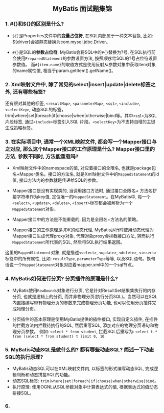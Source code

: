 ## <center>MyBatis 面试题集锦</center>

### 1. #{}和${}的区别是什么?

- `${}`是Properties文件中的**变量占位符**, 在SQL内部属于一种文本替换, 比如: ${driver}会被静态替换为com.mysql.jdbc.Driver。

- `#{}`是SQL的**参数占位符**, MyBatis会将SQL中的`#{}`替换为?号, 在SQL执行前会使用`PreparedStatement`的参数设置方法, 按照顺序给SQL的?号占位符设置参数值。
而`#{item.name}`的取值方式是使用反射从参数对象中获取item对象的name属性值, 相当于param.getItem().getName()。

### 2. Xml映射文件中, 除了常见的select|insert|update|delete标签之外, 还有哪些标签?

还有很对其他的标签, `<resultMap>`, `<parameterMap>`, `<sql>`, `<include>`, `<selectKey>`, 动态SQL的标签，
trim|where|set|foreach|if|choose|when|otherwise|bind等。其中`<sql>`为SQL片段标签, 通过`<include>`标签引入SQL
片段。`<selectKey>`为不支持自增的主键生成策略标签。

### 3. 在实际项目中, 通常一个XML映射文件, 都会写一个Mapper接口与之对应, 那么这个Mapper接口的工作原理是什么? Mapper接口里的方法, 参数不同时, 方法能重载吗?

- Xml映射文件中的namespace的值, 对应着接口的全限名, 也就是package包名+Mapper类名。接口的方法名, 就是Xml映射文件中的`MappedStatement`的id值, 接口方法内的参数就是传递给SQL的参数。

- Mapper接口是没有实现类的, 当调用接口方法时, 通过接口全限名+ 方法名拼接字符串作为key值, 定位唯一的`MappedStatement`。在MyBatis中, 每一个`<select>`, `<update>`, `<delete>`, `<insert>`标签都会被解析为一个`MappedStatement`对象。

- Mapper接口中的方法是不能重载的, 因为是全限名+方法名的策略。

- Mapper接口的工作原理是JDK的动态代理, MyBatis运行时使用动态代理为Mapper接口生成代理proxy对象, 代理对象proxy会拦截接口方法, 转而执行`MappedStatement`所代表的SQL, 然后将SQL执行结果返回。

这里的`MappedStatement`对象, 就是描述`<select>`, `<update>`, `<delete>`, `<insert>`标签中的所有属性, 比如: `resultType`, `parameterType`等等, 以及SQL语句。换句话说一个`MappedStatement`对象对应着mapper.xml中的一个sql节点。

### 4. MyBatis如何进行分页? 分页插件的原理是什么?

- MyBatis使用`RowBounds`对象进行分页, 它是针对ResultSet结果集执行的内存分页, 也就是逻辑上的分页, 而并非物理分页(执行分页SQL)。当然可以在SQL内直接编写带有物理分页的参数来完成物理分页功能, 也可以使用分页插件完成物理分页。

- 分页插件的基本原理是使用MyBatis提供的插件接口, 实现自定义插件, 在插件的拦截方法内拦截待执行的SQL, 然后重写SQL, 添加对应的物理分页语句和物理分页参数。
例如: `select * from student`, 拦截SQL后重写为: `select t.* from (select * from student) t limit 0, 10`

### 5. MyBatis动态SQL是做什么的? 都有哪些动态SQL? 简述一下动态SQL的执行原理?

- MyBatis动态SQL可以在XML映射文件内, 以标签的形式编写动态SQL, 完成逻辑判断和动态拼接SQL的功能。
- 动态SQL标签: `trim|where|set|foreach|if|choose|when|otherwise|bind`。
- 执行原理: 使用OGNL从SQL参数对象中计算表达式的值, 根据表达式的值动态拼接SQL。

### 6. 